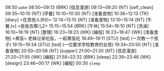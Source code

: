08:50 `wake`
08:50~09:13 {BRK} [信息漫游]
09:13~09:20 {NT} [self_clean]
09:35~10:10 {NT} [早餐]
10:10~10:30 {NT} [准备食物]
10:36~12:13 {TK} [diary] <在意他人评价>
12:14~13:10 {NT} [准备食物]
13:10~15:14 {NT} [午餐,tv] <爸爸去哪儿2>
15:15~15:54 {BRK} [午休]
15:54~16:10 {NT} [洗澡]
16:10~16:19 {NT} [整理]
16:23~18:23 {WK} [编程] <life-time-tracker>
18:23~18:47 {WK} [准备食物] <煮饭> 老妹过来吃饭，一起煮饭吃
18:49~19:11 {STU} [ted] <OTD> (一次教一个孩子)
19:15~19:34 {STU} [ted] <OTD> (一位要求学校教育的女孩)
19:34~20:50 {NT} [准备食物]
20:50~20:58 {NT} [supper]
21:00~21:20 {NT} [信息漫游]
21:20~21:55 {WK} [编程] <life-time-tracker>
21:58~22:32 {BRK} [sleep]
22:39~23:46 {WK} [design] <life-time-tracker>
23:46~00:17 {WK} [编程] <life-time-tracker>
00:30 `sleep`